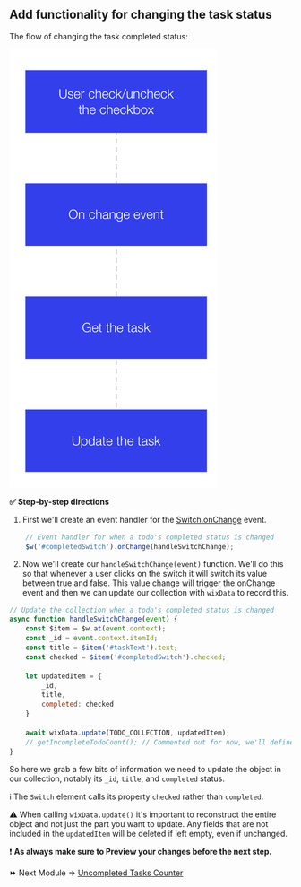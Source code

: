 ## Add functionality for changing the task status

The flow of changing the task completed status:

<p><img src="assets/change-task-status-flow.png" alt="Change Task Status Flow"></p>

**:white_check_mark: Step-by-step directions**

1. First we'll create an event handler for the [Switch.onChange](https://www.wix.com/velo/reference/$w/switch/onchange) event.

```js
    // Event handler for when a todo's completed status is changed
    $w('#completedSwitch').onChange(handleSwitchChange);
```

2. Now we'll create our `handleSwitchChange(event)` function. We'll do this so that whenever a user clicks on the switch it will switch its value between true and false. This value change will trigger the onChange event and then we can update our collection with `wixData` to record this.

```js
// Update the collection when a todo's completed status is changed
async function handleSwitchChange(event) {
    const $item = $w.at(event.context);
    const _id = event.context.itemId;
    const title = $item('#taskText').text;
    const checked = $item('#completedSwitch').checked;

    let updatedItem = {
        _id,
        title,
        completed: checked
    }

    await wixData.update(TODO_COLLECTION, updatedItem);
    // getIncompleteTodoCount(); // Commented out for now, we'll define this later!
}
```

So here we grab a few bits of information we need to update the object in our collection, notably its `_id`, `title`, and `completed` status. 

:information_source: The `Switch` element calls its property `checked` rather than `completed`.

:warning: When calling `wixData.update()` it's important to reconstruct the entire object and not just the part you want to update. Any fields that are not included in the `updatedItem` will be deleted if left empty, even if unchanged.

:exclamation: **As always make sure to Preview your changes before the next step.**

:fast_forward: Next Module => [Uncompleted Tasks Counter](UNCOMPLETED_TASK_COUNTER.md)
